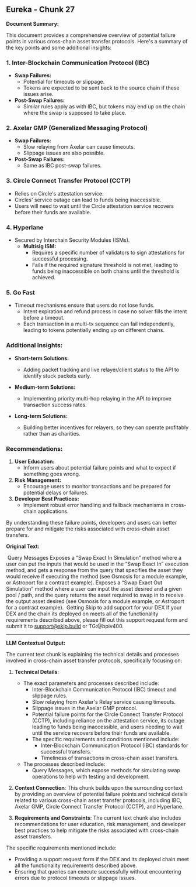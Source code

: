 ## Eureka - Chunk 27

**Document Summary:**

This document provides a comprehensive overview of potential failure points in various cross-chain asset transfer protocols. Here's a summary of the key points and some additional insights:

### 1. **Inter-Blockchain Communication Protocol (IBC)**
   - **Swap Failures:**
     - Potential for timeouts or slippage.
     - Tokens are expected to be sent back to the source chain if these issues arise.
   - **Post-Swap Failures:**
     - Similar rules apply as with IBC, but tokens may end up on the chain where the swap is supposed to take place.

### 2. **Axelar GMP (Generalized Messaging Protocol)**
   - **Swap Failures:**
     - Slow relaying from Axelar can cause timeouts.
     - Slippage issues are also possible.
   - **Post-Swap Failures:**
     - Same as IBC post-swap failures.

### 3. **Circle Connect Transfer Protocol (CCTP)**
   - Relies on Circle's attestation service.
   - Circles' service outage can lead to funds being inaccessible.
   - Users will need to wait until the Circle attestation service recovers before their funds are available.

### 4. **Hyperlane**
   - Secured by Interchain Security Modules (ISMs).
     - **Multisig ISM:**
       - Requires a specific number of validators to sign attestations for successful processing.
       - Fails if the required signature threshold is not met, leading to funds being inaccessible on both chains until the threshold is achieved.

### 5. **Go Fast**
   - Timeout mechanisms ensure that users do not lose funds.
     - Intent expiration and refund process in case no solver fills the intent before a timeout.
     - Each transaction in a multi-tx sequence can fail independently, leading to tokens potentially ending up on different chains.

### Additional Insights:
- **Short-term Solutions:**
  - Adding packet tracking and live relayer/client status to the API to identify stuck packets early.
  
- **Medium-term Solutions:**
  - Implementing priority multi-hop relaying in the API to improve transaction success rates.

- **Long-term Solutions:**
  - Building better incentives for relayers, so they can operate profitably rather than as charities.

### Recommendations:
1. **User Education:** 
   - Inform users about potential failure points and what to expect if something goes wrong.
2. **Risk Management:**
   - Encourage users to monitor transactions and be prepared for potential delays or failures.
3. **Developer Best Practices:**
   - Implement robust error handling and fallback mechanisms in cross-chain applications.

By understanding these failure points, developers and users can better prepare for and mitigate the risks associated with cross-chain asset transfers.

**Original Text:**

​
Query Messages
Exposes a “Swap Exact In Simulation” method where a user can put the inputs that would be used in the “Swap Exact In” execution method, and gets a response from the query that specifies the asset they would receive if executing the method (see Osmosis for a module example, or Astroport for a contract example). Exposes a “Swap Exact Out Simulation” method where a user can input the asset desired and a given pool / path, and the query returns the asset required to swap in to receive the output asset desired (see Osmosis for a module example, or Astroport for a contract example). ​
Getting Skip to add support for your DEX
If your DEX and the chain its deployed on meets all of the functionality requirements described above, please fill out this support request form and submit it to support@skip.build or TG:@bpiv400.

---

**LLM Contextual Output:**

The current text chunk is explaining the technical details and processes involved in cross-chain asset transfer protocols, specifically focusing on:

1. **Technical Details**: 
   - The exact parameters and processes described include:
     + Inter-Blockchain Communication Protocol (IBC) timeout and slippage rules.
     + Slow relaying from Axelar's Relay service causing timeouts.
     + Slippage issues in the Axelar GMP protocol.
     + Potential failure points for the Circle Connect Transfer Protocol (CCTP), including reliance on the attestation service, its outage leading to funds being inaccessible, and users needing to wait until the service recovers before their funds are available.
     - The specific requirements and conditions mentioned include:
       + Inter-Blockchain Communication Protocol (IBC) standards for successful transfers.
       + Timeliness of transactions in cross-chain asset transfers.
   - The processes described include:
     + Query Messages, which expose methods for simulating swap operations to help with testing and development.

2. **Context Connection**:
   This chunk builds upon the surrounding context by providing an overview of potential failure points and technical details related to various cross-chain asset transfer protocols, including IBC, Axelar GMP, Circle Connect Transfer Protocol (CCTP), and Hyperlane.

3. **Requirements and Constraints**:
   The current text chunk also includes recommendations for user education, risk management, and developer best practices to help mitigate the risks associated with cross-chain asset transfers.

The specific requirements mentioned include:
- Providing a support request form if the DEX and its deployed chain meet all the functionality requirements described above.
- Ensuring that queries can execute successfully without encountering errors due to protocol timeouts or slippage issues.
